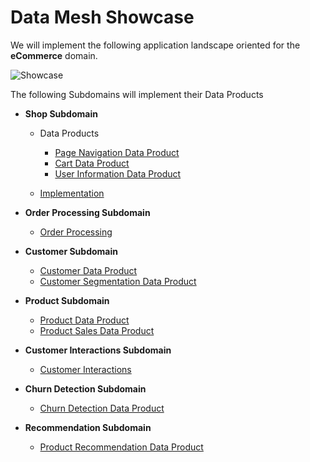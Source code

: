 # Data Mesh Showcase

We will implement the following application landscape oriented for the **eCommerce** domain.

![Showcase](./../images/showcase-overview.png)

The following Subdomains will implement their Data Products

* **Shop Subdomain**

  * Data Products  
     * [Page Navigation Data Product](Shop_PageNavigationDP.md)     
     * [Cart Data Product](Shop_ShoppingCartDP.md)
     * [User Information Data Product](Shop_UserInformationDP.md)

  * [Implementation](Shop_Implementation.md)

* **Order Processing Subdomain**
	
  * [Order Processing](Order_OrderProcessingDP.md) 

* **Customer Subdomain**
    
  * [Customer Data Product](Customer_CustomerDP.md)
  * [Customer Segmentation Data Product](Customer_CustomerSegmentationDP.md)

* **Product Subdomain**
    
  * [Product Data Product](Product_ProductDP.md)
  * [Product Sales Data Product](Product_ProductSalesDP.md)

* **Customer Interactions Subdomain**  
  
  * [Customer Interactions](Customer_CustomerInteractionsDP.md)
  
* **Churn Detection Subdomain**  
  
  * [Churn Detection Data Product](Churn_ChurnDetectionDP.md)

* **Recommendation Subdomain**  
     
  * [Product Recommendation Data Product](Recommendation_ProductRecommendationDP.md)
